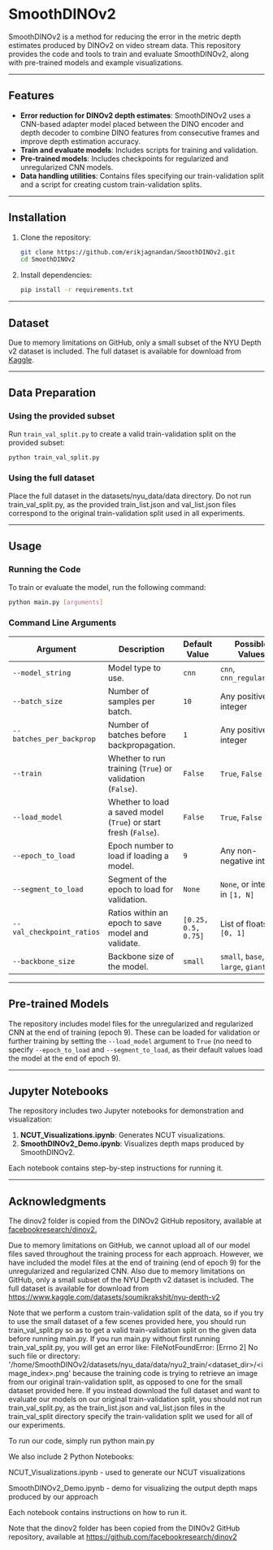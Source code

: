 # SmoothDINOv2

SmoothDINOv2 is a method for reducing the error in the metric depth estimates produced by DINOv2 on video stream data. This repository provides the code and tools to train and evaluate SmoothDINOv2, along with pre-trained models and example visualizations.

---

## Features
- **Error reduction for DINOv2 depth estimates**: SmoothDINOv2 uses a CNN-based adapter model placed between the DINO encoder and depth decoder to combine DINO features from consecutive frames and improve depth estimation accuracy.
- **Train and evaluate models**: Includes scripts for training and validation.
- **Pre-trained models**: Includes checkpoints for regularized and unregularized CNN models.
- **Data handling utilities**: Contains files specifying our train-validation split and a script for creating custom train-validation splits.

---

## Installation
1. Clone the repository:
   ```bash
   git clone https://github.com/erikjagnandan/SmoothDINOv2.git
   cd SmoothDINOv2
2. Install dependencies:
   ```bash
   pip install -r requirements.txt

---

## Dataset

Due to memory limitations on GitHub, only a small subset of the NYU Depth v2 dataset is included. The full dataset is available for download from [Kaggle](https://www.kaggle.com/datasets/soumikrakshit/nyu-depth-v2).

---

## Data Preparation

### Using the provided subset
Run `train_val_split.py` to create a valid train-validation split on the provided subset:
   ```bash
   python train_val_split.py
   ```

### Using the full dataset
Place the full dataset in the datasets/nyu_data/data directory. Do not run train_val_split.py, as the provided train_list.json and val_list.json files correspond to the original train-validation split used in all experiments.

---

## Usage

### Running the Code
To train or evaluate the model, run the following command:

```bash
python main.py [arguments]
```

### Command Line Arguments

| Argument               | Description                                       | Default Value          | Possible Values                          |
|------------------------|---------------------------------------------------|------------------------|------------------------------------------|
| `--model_string`       | Model type to use.                                | `cnn`                  | `cnn`, `cnn_regularized`                |
| `--batch_size`         | Number of samples per batch.                      | `10`                   | Any positive integer                     |
| `--batches_per_backprop` | Number of batches before backpropagation.        | `1`                    | Any positive integer                     |
| `--train`              | Whether to run training (`True`) or validation (`False`). | `False`          | `True`, `False`                          |
| `--load_model`         | Whether to load a saved model (`True`) or start fresh (`False`). | `False`   | `True`, `False`                          |
| `--epoch_to_load`      | Epoch number to load if loading a model.          | `9`                    | Any non-negative integer                 |
| `--segment_to_load`    | Segment of the epoch to load for validation.      | `None`                 | `None`, or integer in `[1, N]`           |
| `--val_checkpoint_ratios` | Ratios within an epoch to save model and validate. | `[0.25, 0.5, 0.75]` | List of floats in `[0, 1]`               |
| `--backbone_size`      | Backbone size of the model.                       | `small`                | `small`, `base`, `large`, `giant`        |

---

## Pre-trained Models
The repository includes model files for the unregularized and regularized CNN at the end of training (epoch 9). These can be loaded for validation or further training by setting the `--load_model` argument to `True` (no need to specify `--epoch_to_load` and `--segment_to_load`, as their default values load the model at the end of epoch 9).

---

## Jupyter Notebooks

The repository includes two Jupyter notebooks for demonstration and visualization:
1. **NCUT_Visualizations.ipynb**: Generates NCUT visualizations.
2. **SmoothDINOv2_Demo.ipynb**: Visualizes depth maps produced by SmoothDINOv2.

Each notebook contains step-by-step instructions for running it.

---

## Acknowledgments
The dinov2 folder is copied from the DINOv2 GitHub repository, available at [facebookresearch/dinov2.](https://github.com/facebookresearch/dinov2)



Due to memory limitations on GitHub, we cannot upload all of our model files saved throughout the training process for each approach. However, we have included the model files at the end of training (end of epoch 9) for the unregularized and regularized CNN. Also due to memory limitations on GitHub, only a small subset of the NYU Depth v2 dataset is included. The full dataset is available for download from https://www.kaggle.com/datasets/soumikrakshit/nyu-depth-v2

Note that we perform a custom train-validation split of the data, so if you try to use the small dataset of a few scenes provided here, you should run train_val_split.py so as to get a valid train-validation split on the given data before running main.py. If you run main.py without first running train_val_split.py, you will get an error like: FileNotFoundError: [Errno 2] No such file or directory: '/home/SmoothDINOv2/datasets/nyu_data/data/nyu2_train/<dataset_dir>/<image_index>.png' because the training code is trying to retrieve an image from our original train-validation split, as opposed to one for the small dataset provided here. If you instead download the full dataset and want to evaluate our models on our original train-validation split, you should not run train_val_split.py, as the train_list.json and val_list.json files in the train_val_split directory specify the train-validation split we used for all of our experiments.

To run our code, simply run python main.py

We also include 2 Python Notebooks:

NCUT_Visualizations.ipynb - used to generate our NCUT visualizations

SmoothDINOv2_Demo.ipynb - demo for visualizing the output depth maps produced by our approach

Each notebook contains instructions on how to run it.

Note that the dinov2 folder has been copied from the DINOv2 GitHub repository, available at https://github.com/facebookresearch/dinov2
